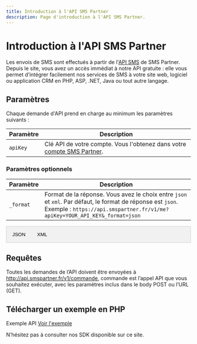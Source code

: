 ```yaml
---
title: Introduction à l'API SMS Partner
description: Page d'introduction à l'API SMS Partner.
---
```


# Introduction à l'API SMS Partner

Les envois de SMS sont effectués à partir de l'[API SMS](https://www.smspartner.fr/api-sms/) de SMS Partner. Depuis le site, vous avez un accès immédiat à notre API gratuite : elle vous permet d’intégrer facilement nos services de SMS à votre site web, logiciel ou application CRM en PHP, ASP, .NET, Java ou tout autre langage.

## Paramètres

Chaque demande d'API prend en charge au minimum les paramètres suivants :

| Paramètre | Description |
|-----------|-------------|
| `apiKey`  | Clé API de votre compte. Vous l'obtenez dans votre [compte SMS Partner](https://my.smspartner.fr/connexion). |

### Paramètres optionnels

| Paramètre | Description |
|-----------|-------------|
| `_format` | Format de la réponse. Vous avez le choix entre `json` et `xml`. Par défaut, le format de réponse est `json`. Exemple : `https://api.smspartner.fr/v1/me?apiKey=YOUR_API_KEY&_format=json` |

<style>
.tab {
  overflow: hidden;
  border: 1px solid #ccc;
  background-color: #f1f1f1;
}

.tab button {
  background-color: inherit;
  float: left;
  border: none;
  outline: none;
  cursor: pointer;
  padding: 14px 16px;
  transition: 0.3s;
}

.tab button:hover {
  background-color: #ddd;
}

.tab button.active {
  background-color: #ccc;
}

.tabcontent {
  display: none;
  padding: 6px 12px;
  border: 1px solid #ccc;
  border-top: none;
}
</style>

<div class="tab">
  <button class="tablinks" onclick="openTab(event, 'json')" id="defaultOpen">JSON</button>
  <button class="tablinks" onclick="openTab(event, 'xml')">XML</button>
</div>

<div id="json" class="tabcontent">
  <pre><code>
```json
POST /v1/send HTTP/1.1
Host: api.smspartner.fr
Content-Type: application/json

{
    "apiKey": "API_KEY",
    "phoneNumbers": "+33600000000",
    "message": "Hello world"
}
  </code></pre>
</div>

<div id="xml" class="tabcontent">
  <pre><code>
POST /v1/send HTTP/1.1
Host: api.smspartner.fr
Content-Type: application/xml

<request>
    <apiKey>API_KEY</apiKey>
    <phoneNumbers>+33600000000</phoneNumbers>
    <message>Hello world</message>
</request>
  </code></pre>
</div>

<script>
function openTab(evt, tabName) {
  var i, tabcontent, tablinks;
  tabcontent = document.getElementsByClassName("tabcontent");
  for (i = 0; i < tabcontent.length; i++) {
    tabcontent[i].style.display = "none";
  }
  tablinks = document.getElementsByClassName("tablinks");
  for (i = 0; i < tablinks.length; i++) {
    tablinks[i].className = tablinks[i].className.replace(" active", "");
  }
  document.getElementById(tabName).style.display = "block";
  evt.currentTarget.className += " active";
}

// Set the default tab to be opened
document.getElementById("defaultOpen").click();
</script>

## Requêtes
Toutes les demandes de l’API doivent être envoyées à http://api.smspartner.fr/v1/commande, commande est l’appel API que vous souhaitez exécuter, avec les paramètres inclus dans le body POST ou l’URL (GET).
## Télécharger un exemple en PHP

<p>Exemple API <a href="https://github.com/smspartnerfr/SMS-API-PHP" class="btn btn-green">Voir l'exemple</a></p>

N’hésitez pas à consulter nos SDK disponible sur ce site.